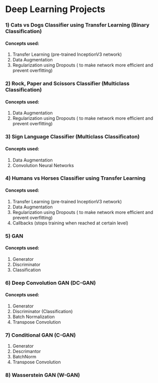 # Deep Learning Projects

### 1) Cats vs Dogs Classifier using Transfer Learning (Binary Classification)
#### Concepts used:
1. Transfer Learning (pre-trained InceptionV3 network)
2. Data Augmentation
3. Regularization using Dropouts ( to make network more efficient and prevent overfitting)

### 2) Rock, Paper and Scissors Classifier (Multiclass Classification)
#### Concepts used:
1. Data Augmentation
2. Regularization using Dropouts ( to make network more efficient and prevent overfitting)


### 3) Sign Language Classifier (Multiclass Classificaton)
#### Concepts used:
1. Data Augmentation
2. Convolution Neural Networks

### 4) Humans vs Horses Classifier using Transfer Learning
#### Concepts used:
1. Transfer Learning (pre-trained InceptionV3 network)
2. Data Augmentation
3. Regularization using Dropouts ( to make network more efficient and prevent overfitting)
4. Callbacks (stops training when reached at certain level)

### 5) GAN
#### Concepts used:
1. Generator
2. Discriminator
3. Classification


### 6) Deep Convolution GAN (DC-GAN)
#### Concepts used:
1. Generator
2. Discriminator (Classification)
3. Batch Normalization
4. Transpose Convolution

### 7) Conditional GAN (C-GAN)
1. Generator
2. Descrimantor
3. BatchNorm
4. Transpose Convolution

### 8) Wasserstein GAN (W-GAN)
